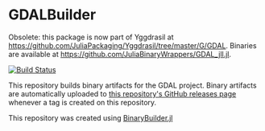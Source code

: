 # GDALBuilder

Obsolete: this package is now part of Yggdrasil at https://github.com/JuliaPackaging/Yggdrasil/tree/master/G/GDAL. Binaries are available at https://github.com/JuliaBinaryWrappers/GDAL_jll.jl.

[![Build Status](https://travis-ci.org/JuliaGeo/GDALBuilder.svg?branch=master)](https://travis-ci.org/JuliaGeo/GDALBuilder)

This repository builds binary artifacts for the GDAL project. Binary artifacts are automatically uploaded to
[this repository's GitHub releases page](https://github.com/JuliaGeo/GDALBuilder/releases) whenever a tag is created
on this repository.

This repository was created using [BinaryBuilder.jl](https://github.com/JuliaPackaging/BinaryBuilder.jl)
